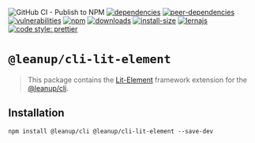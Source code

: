 ![GitHub CI - Publish to NPM](https://github.com/leanupjs/leanup/workflows/GitHub%20CI%20-%20Publish%20to%20NPM/badge.svg)
[![dependencies][dependencies]][dependencies-url]
[![peer-dependencies][peer-dependencies]][peer-dependencies-url]
[![vulnerabilities][vulnerabilities]][vulnerabilities-url]
[![npm][npm]][npm-url]
[![downloads][downloads]][downloads-url]
[![install-size][install-size]][install-size-url]
[![lernajs][lernajs]][lernajs-url]
[![code style: prettier](https://img.shields.io/badge/code_style-prettier-ff69b4.svg)](https://github.com/prettier/prettier)

[npm]: https://img.shields.io/npm/v/@leanup/cli-lit-element
[npm-url]: https://www.npmjs.com/package/@leanup/cli-lit-element
[dependencies]: https://david-dm.org/leanupjs/leanup/release%2F1.1/status.svg?path=packages/cli/frameworks/lit-element
[dependencies-url]: https://david-dm.org/leanupjs/leanup/release%2F1.1?path=packages/cli/frameworks/lit-element
[peer-dependencies]: https://img.shields.io/david/peer/leanupjs/leanup?path=packages/cli/frameworks/lit-element
[peer-dependencies-url]: https://david-dm.org/leanupjs/leanup/release%2F1.1?path=packages/cli/frameworks/lit-element&type=peer
[vulnerabilities]: https://img.shields.io/snyk/vulnerabilities/npm/@leanup/cli-lit-element
[vulnerabilities-url]: https://snyk.io/test/npm/@leanup/cli-lit-element
[downloads]: https://img.shields.io/npm/dt/@leanup/cli-lit-element
[downloads-url]: https://npmcharts.com/compare/@leanup/cli-lit-element?minimal=true
[install-size]: https://packagephobia.now.sh/badge?p=@leanup/cli-lit-element@next
[install-size-url]: https://packagephobia.now.sh/result?p=@leanup/cli-lit-element@next
[lernajs]: https://img.shields.io/badge/managed%20with-lerna-blueviolet
[lernajs-url]: https://lerna.js.org

# `@leanup/cli-lit-element`

> This package contains the [Lit-Element](https://lit.dev) framework extension for the [@leanup/cli](https://www.npmjs.com/package/@leanup/cli).

## Installation

`npm install @leanup/cli @leanup/cli-lit-element --save-dev`

